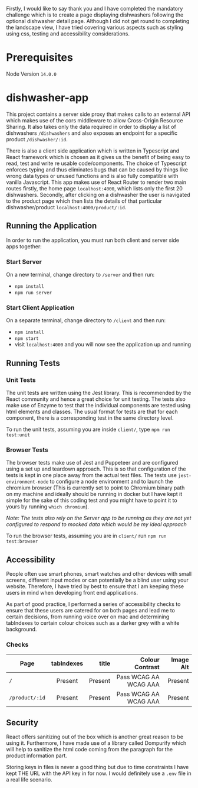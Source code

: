 Firstly, I would like to say thank you and I have completed the mandatory challenge which is to create a page displaying dishwashers following the optional dishwasher detail page. Although I did not get round to completing the landscape view, I have tried covering various aspects such as styling using css, testing and accessibility considerations.

# Prerequisites

Node Version
`14.0.0`

# dishwasher-app
This project contains a server side proxy that makes calls to an external API which makes use of the cors middleware to allow Cross-Origin Resource Sharing. It also takes only the data required in order to display a list of dishwashers `/dishwashers` and also exposes an endpoint for a specific product `/dishwasher/:id`.

There is also a client side application which is written in Typescript and React framework which is chosen as it gives us the benefit of being easy to read, test and write re usable code/components. The choice of Typescript enforces typing and thus eliminates bugs that can be caused by things like wrong data types or unused functions and is also fully compatible with vanilla Javascript. This app makes use of React Router to render two main routes firstly, the home page `localhost:4000`, which lists only the first 20 dishwashers. Secondly, after clicking on a dishwasher the user is navigated to the product page which then lists the details of that particular dishwasher/product `localhost:4000/product/:id`.


## Running the Application
In order to run the application, you must run both client and server side apps together: 

### Start Server
On a new terminal, change directory to `/server` and then run:
- `npm install`
- `npm run server`

### Start Client Application
On a separate terminal, change directory to `/client` and then run:
- `npm install`
- `npm start`
- visit `localhost:4000` and you will now see the application up and running

## Running Tests

### Unit Tests
The unit tests are written using the Jest library. This is recommended by the React community and hence a great choice for unit testing. The tests also make use of Enzyme to test that the individual components are tested using html elements and classes. The usual format for tests are that for each component, there is a corresponding test in the same directory level. 

To run the unit tests, assuming you are inside `client/`,  type `npm run test:unit`

### Browser Tests

The browser tests make use of Jest and Puppeteer and are configured using a set up and teardown approach. This is so that configuration of the tests is kept in one place away from the actual test files. The tests use `jest-environment-node` to configure a node environment and to launch the chromium browser (This is currently set to point to Chromium binary path on my machine and ideally should be running in docker but I have kept it simple for the sake of this coding test and you might have to point it to yours by running `which chromium`).

*Note: The tests also rely on the Server app to be running as they are not yet configured to respond to mocked data which would be my ideal approach*

To run the browser tests, assuming you are in `client/` run `npm run test:browser`


## Accessibility
People often use smart phones, smart watches and other devices with small screens, different input modes or can potentially be a blind user using your website. Therefore, I have tried by best to ensure that I am keeping these users in mind when developing front end applications. 

As part of good practice, I performed a series of accessibility checks to ensure that these users are catered for on both pages and lead me to certain decisions, from running voice over on mac and determining tabIndexes to certain colour choices such as a darker grey with a white background. 


### Checks
| Page          | tabIndexes    | title    |   Colour Contrast    | Image Alt |
| ------------- |:-------------:| -----:   |--------------------: |----------:|
| `/`           | Present       |Present   | Pass WCAG AA WCAG AAA|Present    |
| `/product/:id`| Present       |Present   | Pass WCAG AA WCAG AAA|Present    |



## Security
React offers sanitizing out of the box which is another great reason to be using it. Furthermore, I have made use of a library called Dompurify which will help to sanitize the html code coming from the paragraph for the product information part. 

Storing keys in files is never a good thing but due to time constraints I have kept THE URL with the API key in for now. I would definitely use a `.env` file in a real life scenario. 



